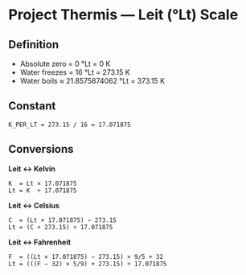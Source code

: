 # Project Thermis — Leit (°Lt) Scale

## Definition

* Absolute zero = 0 °Lt = 0 K
* Water freezes = 16 °Lt = 273.15 K
* Water boils ≈ 21.8575874062 °Lt = 373.15 K

## Constant

```
K_PER_LT = 273.15 / 16 = 17.071875
```

## Conversions

**Leit ↔ Kelvin**

```
K  = Lt × 17.071875
Lt = K  ÷ 17.071875
```

**Leit ↔ Celsius**

```
C  = (Lt × 17.071875) − 273.15
Lt = (C + 273.15) ÷ 17.071875
```

**Leit ↔ Fahrenheit**

```
F  = ((Lt × 17.071875) − 273.15) × 9/5 + 32
Lt = (((F − 32) × 5/9) + 273.15) ÷ 17.071875
```
